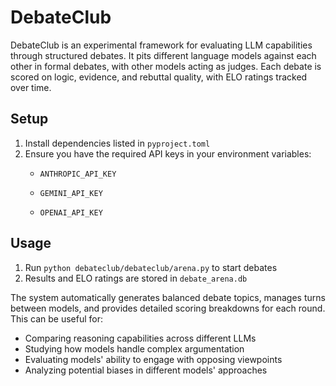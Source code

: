 # DebateClub

DebateClub is an experimental framework for evaluating LLM capabilities through structured debates. It pits different language models against each other in formal debates, with other models acting as judges. Each debate is scored on logic, evidence, and rebuttal quality, with ELO ratings tracked over time.

## Setup

1. Install dependencies listed in `pyproject.toml`
2. Ensure you have the required API keys in your environment variables:
   - `ANTHROPIC_API_KEY`

   - `GEMINI_API_KEY`

   - `OPENAI_API_KEY`

## Usage

1. Run `python debateclub/debateclub/arena.py` to start debates
2. Results and ELO ratings are stored in `debate_arena.db`

The system automatically generates balanced debate topics, manages turns between models, and provides detailed scoring breakdowns for each round. This can be useful for:
* Comparing reasoning capabilities across different LLMs
* Studying how models handle complex argumentation
* Evaluating models' ability to engage with opposing viewpoints
* Analyzing potential biases in different models' approaches
